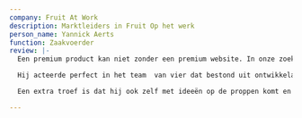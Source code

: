 ```yaml
---
company: Fruit At Work
description: Marktleiders in Fruit Op het werk
person_name: Yannick Aerts
function: Zaakvoerder
review: |-
  Een premium product kan niet zonder een premium website. In onze zoektocht naar een designer die naast hoge kwaliteit ook snel kan schakelen en luistert naar de klant, kozen we voor Peter van Nit'ras / uw grafisch ontwerper.

  Hij acteerde perfect in het team  van vier dat bestond uit ontwikkelaar, copywriter,  designer en klant. Door een eerste goede samenwerking in het verleden, is onze professionele relatie uitgegroeid tot een duurzame relatie. Peter is onze huisdesigner geworden. Van online tot offline.

  Een extra troef is dat hij ook zelf met ideeën op de proppen komt en naar de klant luistert. Zijn wij ergens niet van overtuigd? Geen probleem. Peter geeft zijn mening en laat ons vrij om te beslissen. Op geen enkel moment krijgen we het gevoel gestuurd te worden in een bepaalde richting.

---
```

